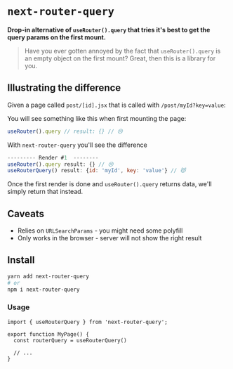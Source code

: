 # `next-router-query`

**Drop-in alternative of `useRouter().query` that tries it's best to get the query params on the first mount.**


> Have you ever gotten annoyed by the fact that `useRouter().query` is an empty object on the first mount? Great, then this is a library for you.

## Illustrating the difference

Given a page called `post/[id].jsx` that is called with `/post/myId?key=value`:

You will see something like this when first mounting the page:

```js
useRouter().query // result: {} // 😢 
```

With `next-router-query` you'll see the difference


```jsx
--------- Render #1  --------
useRouter().query result: {} // 😢 
useRouterQuery() result: {id: 'myId', key: 'value'} // 😻
```

Once the first render is done and `useRouter().query` returns data, we'll simply return that instead.

## Caveats

- Relies on `URLSearchParams` - you might need some polyfill
- Only works in the browser - server will not show the right result

## Install

```bash
yarn add next-router-query
# or 
npm i next-router-query
```

### Usage

```tsx
import { useRouterQuery } from 'next-router-query';

export function MyPage() {
  const routerQuery = useRouterQuery()

  // ...
}
```